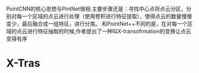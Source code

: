 PointCNN的核心思想与PintNet很相.主要步骤还是：寻找中心点将点云分区，分别对每一个区域的点云进行处理（使用卷积进行特征提取），使得点云的数量慢慢变少，最后融合成一组特征，进行分类。
和PointNet++不同的是，在对每一个区域的点云进行特征抽取的时候,作者提出了一种叫X-transofrmation的变换让点云变得有序
# X-Tras
